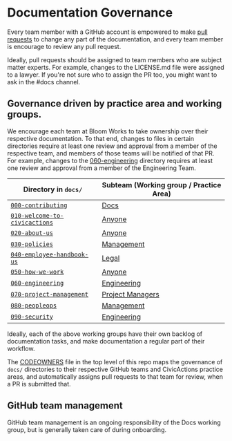 # Documentation Governance

Every team member with a GitHub account is empowered to make [pull requests](git-workflow.md) to change any part of the documentation, and every team member is encourage to review any pull request.

Ideally, pull requests should be assigned to team members who are subject matter experts. For example, changes to the LICENSE.md file were assigned to a lawyer. If you're not sure who to assign the PR too, you might want to ask in the #docs channel.

## Governance driven by practice area and working groups.

We encourage each team at Bloom Works to take ownership over their respective documentation. To that end, changes to files in certain directories require at least one review and approval from a member of the respective team, and members of those teams will be notified of that PR. For example, changes to the [060-engineering](../060-engineering) directory requires at least one review and approval from a member of the Engineering Team.


| **Directory in `docs/`**                                        | **Subteam (Working group / Practice Area)**                                    |
| --------------------------------------------------------------- | ------------------------------------------------------------------------------ |
| [`000-contributing`](../000-contributing/)                      | [Docs](https://github.com/orgs/CivicActions/teams/docs/members)                |
| [`010-welcome-to-civicactions`](../010-welcome-to-civicactions) | [Anyone](https://github.com/orgs/CivicActions/teams/civicactions-team/members) |
| [`020-about-us`](../020-about-us)                               | [Anyone](https://github.com/orgs/CivicActions/teams/civicactions-team/members) |
| [`030-policies`](../030-policies)                               | [Management](https://github.com/orgs/CivicActions/teams/management/members)    |
| [`040-employee-handbook-us`](../040-employee-handbook-us)       | [Legal](https://github.com/orgs/CivicActions/teams/legal/members)              |
| [`050-how-we-work`](../050-how-we-work)                         | [Anyone](https://github.com/orgs/CivicActions/teams/civicactions-team/members) |
| [`060-engineering`](../060-engineering)                         | [Engineering](https://github.com/orgs/CivicActions/teams/engineering/members)  |
| [`070-project-management`](../070-project-management)           | [Project Managers](https://github.com/orgs/CivicActions/teams/pm/members)      | 
| [`080-peopleops`](../080-peopleops)                             | [Management](https://github.com/orgs/CivicActions/teams/management/members)    |
| [`090-security`](../090-security)                               | [Engineering](https://github.com/orgs/CivicActions/teams/security/members)        |

Ideally, each of the above working groups have their own backlog of documentation tasks, and make documentation a regular part of their workflow.

The [CODEOWNERS](https://github.com/civicactions/handbook/blob/master/CODEOWNERS) file in the top level of this repo maps the governance of `docs/` directories to their respective GitHub teams and CivicActions practice areas, and automatically assigns pull requests to that team for review, when a PR is submitted that.

## GitHub team management

GitHub team management is an ongoing responsibility of the Docs working group, but is generally taken care of during onboarding. 
